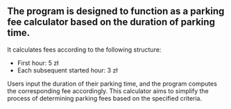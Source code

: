 <h2>The program is designed to function as a parking fee calculator based on the duration of parking time.</h2>

<p>
It calculates fees according to the following structure:
</p>

<ul>
  <li>First hour: 5 zł</li>
  <li>Each subsequent started hour: 3 zł</li>
</ul>

<p>
Users input the duration of their parking time, and the program computes the corresponding fee accordingly. This calculator aims to simplify the process of determining parking fees based on the specified criteria.
</p>
